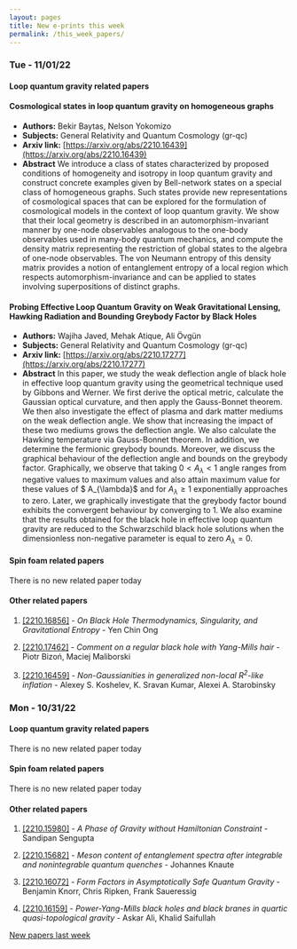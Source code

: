 ```yaml
---
layout: pages
title: New e-prints this week
permalink: /this_week_papers/
---
```




### Tue - 11/01/22

#### Loop quantum gravity related papers

#### **Cosmological states in loop quantum gravity on homogeneous graphs**
 - **Authors:** Bekir Baytas, Nelson Yokomizo
 - **Subjects:** General Relativity and Quantum Cosmology (gr-qc)
 - **Arxiv link:** [https://arxiv.org/abs/2210.16439](https://arxiv.org/abs/2210.16439)
 - **Abstract**
 We introduce a class of states characterized by proposed conditions of homogeneity and isotropy in loop quantum gravity and construct concrete examples given by Bell-network states on a special class of homogeneous graphs. Such states provide new representations of cosmological spaces that can be explored for the formulation of cosmological models in the context of loop quantum gravity. We show that their local geometry is described in an automorphism-invariant manner by one-node observables analogous to the one-body observables used in many-body quantum mechanics, and compute the density matrix representing the restriction of global states to the algebra of one-node observables. The von Neumann entropy of this density matrix provides a notion of entanglement entropy of a local region which respects automorphism-invariance and can be applied to states involving superpositions of distinct graphs. 

#### **Probing Effective Loop Quantum Gravity on Weak Gravitational Lensing,  Hawking Radiation and Bounding Greybody Factor by Black Holes**
 - **Authors:** Wajiha Javed, Mehak Atique, Ali Övgün
 - **Subjects:** General Relativity and Quantum Cosmology (gr-qc)
 - **Arxiv link:** [https://arxiv.org/abs/2210.17277](https://arxiv.org/abs/2210.17277)
 - **Abstract**
 In this paper, we study the weak deflection angle of black hole in effective loop quantum gravity using the geometrical technique used by Gibbons and Werner. We first derive the optical metric, calculate the Gaussian optical curvature, and then apply the Gauss-Bonnet theorem. We then also investigate the effect of plasma and dark matter mediums on the weak deflection angle. We show that increasing the impact of these two mediums grows the deflection angle. We also calculate the Hawking temperature via Gauss-Bonnet theorem. In addition, we determine the fermionic greybody bounds. Moreover, we discuss the graphical behaviour of the deflection angle and bounds on the greybody factor. Graphically, we observe that taking $0 < A_{\lambda} < 1$ angle ranges from negative values to maximum values and also attain maximum value for these values of $ A_{\lambda}$ and for $A_{\lambda} \geq 1$ exponentially approaches to zero. Later, we graphically investigate that the greybody factor bound exhibits the convergent behaviour by converging to $1$. We also examine that the results obtained for the black hole in effective loop quantum gravity are reduced to the Schwarzschild black hole solutions when the dimensionless non-negative parameter is equal to zero $A_{\lambda}=0$. 

#### Spin foam related papers

There is no new related paper today 



#### Other related papers

1. [[2210.16856]](https://arxiv.org/abs/2210.16856) - *On Black Hole Thermodynamics, Singularity, and Gravitational Entropy* - Yen Chin Ong

1. [[2210.17462]](https://arxiv.org/abs/2210.17462) - *Comment on a regular black hole with Yang-Mills hair* - Piotr Bizoń, Maciej Maliborski

1. [[2210.16459]](https://arxiv.org/abs/2210.16459) - *Non-Gaussianities in generalized non-local $R^2$-like inflation* - Alexey S. Koshelev, K. Sravan Kumar, Alexei A. Starobinsky



### Mon - 10/31/22

#### Loop quantum gravity related papers

There is no new related paper today 

#### Spin foam related papers

There is no new related paper today 



#### Other related papers

1. [[2210.15980]](https://arxiv.org/abs/2210.15980) - *A Phase of Gravity without Hamiltonian Constraint* - Sandipan Sengupta

1. [[2210.15682]](https://arxiv.org/abs/2210.15682) - *Meson content of entanglement spectra after integrable and nonintegrable  quantum quenches* - Johannes Knaute

1. [[2210.16072]](https://arxiv.org/abs/2210.16072) - *Form Factors in Asymptotically Safe Quantum Gravity* - Benjamin Knorr, Chris Ripken, Frank Saueressig

1. [[2210.16159]](https://arxiv.org/abs/2210.16159) - *Power-Yang-Mills black holes and black branes in quartic  quasi-topological gravity* - Askar Ali, Khalid Saifullah






[New papers last week]({{site.url}}/archived/weekly/pre-prints/2022/10/31/archived_weekly_papers.html)